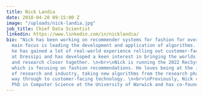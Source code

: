```yaml
---
title: Nick Landia
date: 2018-04-20 09:15:00 Z
image: "/uploads/nick-landia.jpg"
job_title: Chief Data Scientist
linkedin: https://www.linkedin.com/in/nicklandia/
bio: "Nick has been working on recommender systems for fashion for over 8 years. His
  main focus is leading the development and application of algorithms. Over the years
  he has gained a lot of real-world experience rolling out customer-facing ML products
  at Dressipi and has developed a keen interest in bringing the worlds of product
  and research closer together. \n<br>\nNick is running the 2022 RecSys challenge
  which is focusing on fashion recommendations. He loves being at the intersection
  of research and industry, taking new algorithms from the research phase all the
  way through to customer-facing technology. \n<br>\nPreviously, Nick completed a
  PhD in Computer Science at the University of Warwick and has co-founded two startups."
---
```


